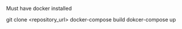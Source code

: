 Must have docker installed

git clone <repository_url>
docker-compose build
dokcer-compose up

<!-- DATABASE WILL BE RUNNING in localhost:5432 -->
<!-- App will be accessible in localhost:8081 -->
